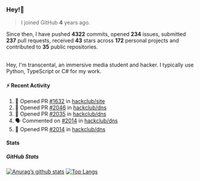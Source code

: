 ### Hey!👋
<!-- [![Banner](banner.png)](https://dillonb07.is-a.dev) -->


> I joined GitHub **4** years ago.

Since then, I have pushed **4322** commits, opened **234** issues, submitted **237** pull requests, received **43** stars across **172** personal projects and contributed to **35** public repositories.

<br>
Hey, I'm transcental, an immersive media student and hacker. I typically use Python, TypeScript or C# for my work.

<br>

#### :zap: Recent Activity

<!--START_SECTION:activity-->
1. 💪 Opened PR [#1632](https://github.com/hackclub/site/pull/1632) in [hackclub/site](https://github.com/hackclub/site)
2. 💪 Opened PR [#2046](https://github.com/hackclub/dns/pull/2046) in [hackclub/dns](https://github.com/hackclub/dns)
3. 💪 Opened PR [#2035](https://github.com/hackclub/dns/pull/2035) in [hackclub/dns](https://github.com/hackclub/dns)
4. 🗣 Commented on [#2014](https://github.com/hackclub/dns/pull/2014#issuecomment-3263784458) in [hackclub/dns](https://github.com/hackclub/dns)
5. 💪 Opened PR [#2014](https://github.com/hackclub/dns/pull/2014) in [hackclub/dns](https://github.com/hackclub/dns)
<!--END_SECTION:activity-->

#### Stats

##### GitHub Stats
[![Anurag’s github stats](https://github-readme-stats.vercel.app/api?username=transcental&show_icons=true&theme=radical)](https://github.com/transcental)
[![Top Langs](https://github-readme-stats.vercel.app/api/top-langs/?username=transcental&layout=compact&theme=radical)](https://github.com/transcental)
